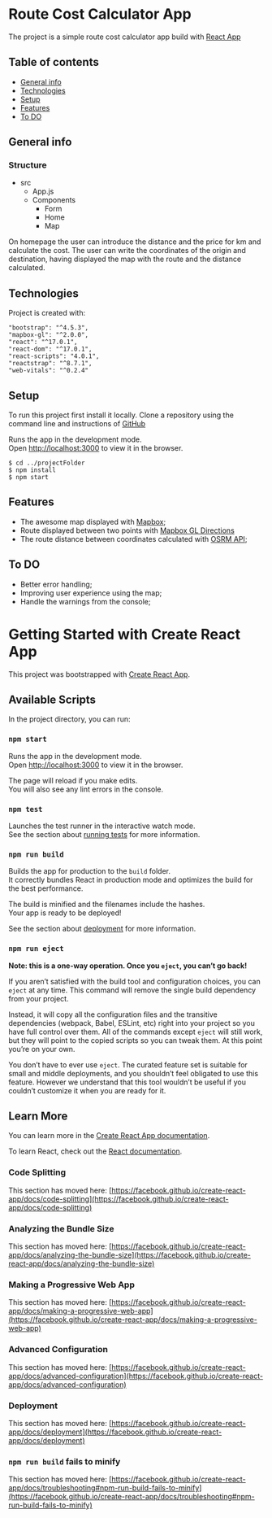# Route Cost Calculator App
The project is a simple  route cost calculator app build with [React App](https://github.com/facebook/create-react-app) 


## Table of contents
* [General info](#general-info)
* [Technologies](#technologies)
* [Setup](#setup)
* [Features](#features)
* [To DO](#todo)
## General info

### Structure

* src
    * App.js
    * Components
         * Form
         * Home
         * Map

On homepage the user can introduce the distance and the price for km and calculate the cost.
The user can write the coordinates of the origin and destination, having displayed the map with the route and the distance calculated.

## Technologies
Project is created with:

    "bootstrap": "^4.5.3",
    "mapbox-gl": "^2.0.0",
    "react": "^17.0.1",
    "react-dom": "^17.0.1",
    "react-scripts": "4.0.1",
    "reactstrap": "^8.7.1",
    "web-vitals": "^0.2.4"
	
## Setup
To run this project first install it locally.
Clone a repository using the command line
and instructions of [GitHub](https://docs.github.com/en/free-pro-team@latest/github/creating-cloning-and-archiving-repositories/cloning-a-repository)

Runs the app in the development mode.\
Open [http://localhost:3000](http://localhost:3000) to view it in the browser.
```
$ cd ../projectFolder
$ npm install
$ npm start
```

## Features
* The awesome map displayed with [Mapbox](https://www.npmjs.com/package/mapbox-gl);
* Route displayed between two points with [Mapbox GL Directions](https://www.npmjs.com/package/@mapbox/mapbox-gl-directions)
* The route distance between coordinates calculated with [OSRM API](http://project-osrm.org/docs/v5.5.1/api/#general-options);

## To DO
* Better error handling;
* Improving user experience using the map;
* Handle the warnings from the console;




# Getting Started with Create React App

This project was bootstrapped with [Create React App](https://github.com/facebook/create-react-app).

## Available Scripts

In the project directory, you can run:

### `npm start`

Runs the app in the development mode.\
Open [http://localhost:3000](http://localhost:3000) to view it in the browser.

The page will reload if you make edits.\
You will also see any lint errors in the console.

### `npm test`

Launches the test runner in the interactive watch mode.\
See the section about [running tests](https://facebook.github.io/create-react-app/docs/running-tests) for more information.

### `npm run build`

Builds the app for production to the `build` folder.\
It correctly bundles React in production mode and optimizes the build for the best performance.

The build is minified and the filenames include the hashes.\
Your app is ready to be deployed!

See the section about [deployment](https://facebook.github.io/create-react-app/docs/deployment) for more information.

### `npm run eject`

**Note: this is a one-way operation. Once you `eject`, you can’t go back!**

If you aren’t satisfied with the build tool and configuration choices, you can `eject` at any time. This command will remove the single build dependency from your project.

Instead, it will copy all the configuration files and the transitive dependencies (webpack, Babel, ESLint, etc) right into your project so you have full control over them. All of the commands except `eject` will still work, but they will point to the copied scripts so you can tweak them. At this point you’re on your own.

You don’t have to ever use `eject`. The curated feature set is suitable for small and middle deployments, and you shouldn’t feel obligated to use this feature. However we understand that this tool wouldn’t be useful if you couldn’t customize it when you are ready for it.

## Learn More

You can learn more in the [Create React App documentation](https://facebook.github.io/create-react-app/docs/getting-started).

To learn React, check out the [React documentation](https://reactjs.org/).

### Code Splitting

This section has moved here: [https://facebook.github.io/create-react-app/docs/code-splitting](https://facebook.github.io/create-react-app/docs/code-splitting)

### Analyzing the Bundle Size

This section has moved here: [https://facebook.github.io/create-react-app/docs/analyzing-the-bundle-size](https://facebook.github.io/create-react-app/docs/analyzing-the-bundle-size)

### Making a Progressive Web App

This section has moved here: [https://facebook.github.io/create-react-app/docs/making-a-progressive-web-app](https://facebook.github.io/create-react-app/docs/making-a-progressive-web-app)

### Advanced Configuration

This section has moved here: [https://facebook.github.io/create-react-app/docs/advanced-configuration](https://facebook.github.io/create-react-app/docs/advanced-configuration)

### Deployment

This section has moved here: [https://facebook.github.io/create-react-app/docs/deployment](https://facebook.github.io/create-react-app/docs/deployment)

### `npm run build` fails to minify

This section has moved here: [https://facebook.github.io/create-react-app/docs/troubleshooting#npm-run-build-fails-to-minify](https://facebook.github.io/create-react-app/docs/troubleshooting#npm-run-build-fails-to-minify)
